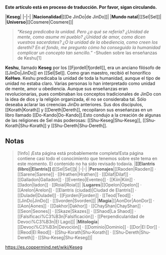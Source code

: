 **Este artículo está en proceso de traducción. Por favor, sigan circulando.**


|**Keseg**|
|-|-|
|**Nacionalidad**|[[De JinDo\|de JinDo]]|
|**Mundo natal**|[[Sel\|Sel]]|
|**Universo**|[[Cosmere\|Cosmere]]|

>“*Keseg predicaba la unidad. Pero ¿a qué se refería? ¿Unidad de mente, como asume mi pueblo? ¿Unidad de amor, como dicen vuestros sacerdotes? ¿O la unidad de la obediencia, como creen los derethi? En el fondo, me pregunto cómo ha conseguido la humanidad complicar un concepto tan sencillo.*”
\-Shuden sobre las enseñanzas de Keshu[1]


**Keshu**, llamado **Keseg** por los [[Fjordell\|fjordell]], era un anciano filósofo de [[JinDo\|JinDo]] en [[Sel\|Sel]]. Como gran maestro, recibió el honorífico **KeHwo**.
Keshu predicaba la unidad de toda la humanidad, aunque el tipo de unidad no estaba claro. Varias personas lo han interpretado como unidad de mente, amor u obediencia. Aunque sus enseñanzas eran revolucionarias, pues combinaban los conceptos tradicionales de JinDo con la idea de dios y la religión organizada, él no se consideraba tal. Sólo deseaba aclarar las creencias JinDo anteriores. Sus dos discípulos, [[Korath\|Korath]] y [[Dereth\|Dereth]], recopilaron sus enseñanzas en un libro llamado [[Do-Kando\|Do-Kando]].Esto condujo a la creación de algunas de las religiones de Sel más poderosas: [[Shu-Keseg\|Shu-Keseg]], [[Shu-Korath\|Shu-Korath]] y [[Shu-Dereth\|Shu-Dereth]].

## Notas

> [!info] ¡Esta página está probablemente completa!Esta página contiene casi todo el conocimiento que tenemos sobre este tema en este momento.
El contenido no ha sido revisado todavía.
|**[[Elantris (libro)\|Elantris]] (**[[Sel\|Sel]]**)**|
|-|-|
|**Personajes**|[[Raoden\|Raoden]] · [[Sarene\|Sarene]] · [[Hrathen\|Hrathen]] · [[Dilaf\|Dilaf]] · [[Galladon\|Galladon]] · [[Eventeo\|Eventeo]] · [[Kiin\|Kiin]] · [[Iadon\|Iadon]] · [[Roial\|Roial]]|
|**Lugares**|[[Opelon\|Opelon]] · [[Arelon\|Arelon]] · [[Elantris (ciudad)\|Ciudad de Elantris]] · [[Duladel\|Duladel]] · [[Fjorden\|Fjorden]] · [[Teod\|Teod]] · [[JinDo\|JinDo]] · [[Svorden\|Svorden]]|
|**Magia**|[[AonDor\|AonDor]] · [[Aon\|Aones]] · [[Dakhor\|Dakhor]] · [[ChayShan\|ChayShan]] · [[Seon\|Seones]] · [[Skaze\|Skazes]] · [[Shaod\|La Shaod]] · [[Falsificaci%C3%B3n\|Falsificación]] · [[Perpendicularidad de Devoci%C3%B3n\|El Lago]]|
|**Mitología**|[[Devoci%C3%B3n\|Devoción]] · [[Dominio\|Dominio]] · [[Dor\|El Dor]] · [[Reod\|El Reod]] · [[Shu-Korath\|Shu-Korath]] · [[Shu-Dereth\|Shu-Dereth]] · [[Shu-Keseg\|Shu-Keseg]]|



https://es.coppermind.net/wiki/Keseg